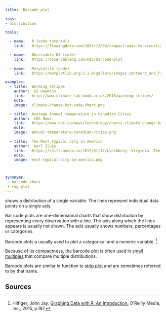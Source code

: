 ```yaml
---
title:  Barcode plot
  
tags:
- distribution

tools:

  - name:   R (code tutorial)
    link:   https://flowingdata.com/2017/12/04/compact-ways-to-visualize-distributions-in-r/

  - name:   Observable D3 (code)
    link:   https://observablehq.com/@d3/barcode-plot
    
  - name:   Matplotlib (code)
    link:   https://matplotlib.org/3.1.0/gallery/images_contours_and_fields/barcode_demo.html

examples:
  - title:  Warming Stripes
    author:  Ed Hawkins
    link:   http://www.climate-lab-book.ac.uk/2018/warming-stripes/
    note:   
    image:  climate-change-bar-code-chart.png

  - title:  Average Annual temperature in Canadian Cities
    author:  CBS News
    link:   https://www.cbc.ca/news/technology/charts-climate-change-bar-codes-1.4802293
    note:   
    image:  annual-temperature-canadian-cities.png
    
  - title:  The Most Typical City in America
    author:  Karl Sluis
    link:   https://shift.newco.co/2017/01/17/Lynchburg--Virginia--The-Most-Typical-City-in-America/
    note:   
    image:  most-typical-city-in-america.png



synonyms:
 - barcode chart
 - rug plot
---
```


shows a distribution of a single variable. The lines represent individual data points on a single axis.

<!--more-->
Bar code plots are one-dimensional charts that show distribution by representing every observation with a line. The axis along which the lines appears is usually not drawn.
The axis usually shows numbers, percentages or categories. 

Barcode plots a usually used to plot a categorical and a numeric variable. [^hilfiger]

Because of its compactness, the barcode plot is often used in [small multiples](/small-multiples) that compare multiple distributions.

Barcode plots are similar in function to [strip plot](/strip-plots) and are sometimes referred to by that name.

## Sources
[^hilfiger]: Hilfiger, John Jay. [Graphing Data with R: An Introduction.](https://www.amazon.com/dp/1491922613/) O'Reilly Media, Inc., 2015,  p.197.
